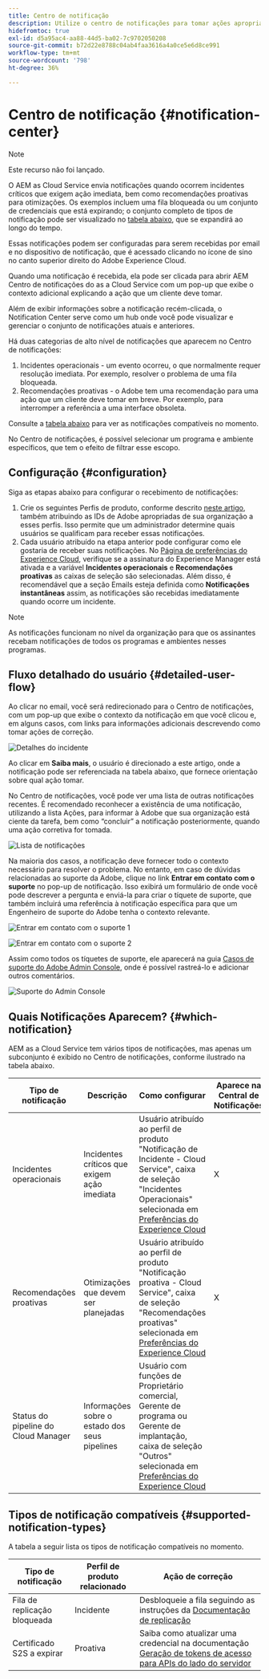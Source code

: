 ```yaml
---
title: Centro de notificação
description: Utilize o centro de notificações para tomar ações apropriadas em caso de incidentes e para obter outras informações importantes
hidefromtoc: true
exl-id: d5a95ac4-aa88-44d5-ba02-7c9702050208
source-git-commit: b72d22e8788c04ab4faa3616a4a0ce5e6d8ce991
workflow-type: tm+mt
source-wordcount: '798'
ht-degree: 36%

---
```


# Centro de notificação {#notification-center}

>[!NOTE]
>Este recurso não foi lançado.

O AEM as Cloud Service envia notificações quando ocorrem incidentes críticos que exigem ação imediata, bem como recomendações proativas para otimizações. Os exemplos incluem uma fila bloqueada ou um conjunto de credenciais que está expirando; o conjunto completo de tipos de notificação pode ser visualizado no [tabela abaixo](#supported-notification-types), que se expandirá ao longo do tempo.

Essas notificações podem ser configuradas para serem recebidas por email e no dispositivo de notificação, que é acessado clicando no ícone de sino no canto superior direito do Adobe Experience Cloud.

Quando uma notificação é recebida, ela pode ser clicada para abrir AEM Centro de notificações do as a Cloud Service com um pop-up que exibe o contexto adicional explicando a ação que um cliente deve tomar.

Além de exibir informações sobre a notificação recém-clicada, o Notification Center serve como um hub onde você pode visualizar e gerenciar o conjunto de notificações atuais e anteriores. <!-- It can be accessed directly at the url TBD (Alexandru: I'm intentionally keeping it TBD for now so customers don't find it) -->

Há duas categorias de alto nível de notificações que aparecem no Centro de notificações:

1. Incidentes operacionais - um evento ocorreu, o que normalmente requer resolução imediata. Por exemplo, resolver o problema de uma fila bloqueada.
1. Recomendações proativas - o Adobe tem uma recomendação para uma ação que um cliente deve tomar em breve. Por exemplo, para interromper a referência a uma interface obsoleta.

Consulte a [tabela abaixo](#supported-notification-types) para ver as notificações compatíveis no momento.

No Centro de notificações, é possível selecionar um programa e ambiente específicos, que tem o efeito de filtrar esse escopo.

## Configuração {#configuration}

Siga as etapas abaixo para configurar o recebimento de notificações:

1. Crie os seguintes Perfis de produto, conforme descrito [neste artigo](/help/journey-onboarding/notification-profiles.md), também atribuindo as IDs de Adobe apropriadas de sua organização a esses perfis. Isso permite que um administrador determine quais usuários se qualificam para receber essas notificações.
1. Cada usuário atribuído na etapa anterior pode configurar como ele gostaria de receber suas notificações. No [Página de preferências do Experience Cloud](https://experience.adobe.com/preferences/notification-section), verifique se a assinatura do Experience Manager está ativada e a variável **Incidentes operacionais** e **Recomendações proativas** as caixas de seleção são selecionadas. Além disso, é recomendável que a seção Emails esteja definida como **Notificações instantâneas** assim, as notificações são recebidas imediatamente quando ocorre um incidente.

>[!NOTE]
>As notificações funcionam no nível da organização para que os assinantes recebam notificações de todos os programas e ambientes nesses programas.

## Fluxo detalhado do usuário {#detailed-user-flow}

Ao clicar no email, você será redirecionado para o Centro de notificações, com um pop-up que exibe o contexto da notificação em que você clicou e, em alguns casos, com links para informações adicionais descrevendo como tomar ações de correção.

![Detalhes do incidente](/help/operations/assets/incident-details.png)

Ao clicar em **Saiba mais**, o usuário é direcionado a este artigo, onde a notificação pode ser referenciada na tabela abaixo, que fornece orientação sobre qual ação tomar.

No Centro de notificações, você pode ver uma lista de outras notificações recentes. É recomendado reconhecer a existência de uma notificação, utilizando a lista Ações, para informar à Adobe que sua organização está ciente da tarefa, bem como “concluir” a notificação posteriormente, quando uma ação corretiva for tomada.

![Lista de notificações](/help/operations/assets/notification-list.png)

Na maioria dos casos, a notificação deve fornecer todo o contexto necessário para resolver o problema. No entanto, em caso de dúvidas relacionadas ao suporte da Adobe, clique no link **Entrar em contato com o suporte** no pop-up de notificação. Isso exibirá um formulário de onde você pode descrever a pergunta e enviá-la para criar o tíquete de suporte, que também incluirá uma referência à notificação específica para que um Engenheiro de suporte do Adobe tenha o contexto relevante.

![Entrar em contato com o suporte 1](/help/operations/assets/contact-support1.png)

![Entrar em contato com o suporte 2](/help/operations/assets/contact-support2.png)

Assim como todos os tíquetes de suporte, ele aparecerá na guia [Casos de suporte do Adobe Admin Console](https://helpx.adobe.com/br/enterprise/using/support-for-enterprise.html), onde é possível rastreá-lo e adicionar outros comentários.

![Suporte do Admin Console](/help/operations/assets/admin-console-support.png)

## Quais Notificações Aparecem? {#which-notification}

AEM as a Cloud Service tem vários tipos de notificações, mas apenas um subconjunto é exibido no Centro de notificações, conforme ilustrado na tabela abaixo.

| Tipo de notificação | Descrição | Como configurar | Aparece na Central de Notificações |
|---|---|---|---|
| Incidentes operacionais | Incidentes críticos que exigem ação imediata | Usuário atribuído ao perfil de produto &quot;Notificação de Incidente - Cloud Service&quot;, caixa de seleção &quot;Incidentes Operacionais&quot; selecionada em [Preferências do Experience Cloud](https://experience.adobe.com/preferences) | X |
| Recomendações proativas | Otimizações que devem ser planejadas | Usuário atribuído ao perfil de produto &quot;Notificação proativa - Cloud Service&quot;, caixa de seleção &quot;Recomendações proativas&quot; selecionada em [Preferências do Experience Cloud](https://experience.adobe.com/preferences) | X |
| Status do pipeline do Cloud Manager | Informações sobre o estado dos seus pipelines | Usuário com funções de Proprietário comercial, Gerente de programa ou Gerente de implantação, caixa de seleção &quot;Outros&quot; selecionada em [Preferências do Experience Cloud](https://experience.adobe.com/preferences) |  |

## Tipos de notificação compatíveis {#supported-notification-types}

A tabela a seguir lista os tipos de notificação compatíveis no momento.

| Tipo de notificação | Perfil de produto relacionado | Ação de correção |
|---|---|---|
| Fila de replicação bloqueada | Incidente | Desbloqueie a fila seguindo as instruções da [Documentação de replicação](/help/operations/replication.md#troubleshooting) |
| Certificado S2S a expirar | Proativa | Saiba como atualizar uma credencial na documentação [Geração de tokens de acesso para APIs do lado do servidor](/help/implementing/developing/introduction/generating-access-tokens-for-server-side-apis.md#refresh-credentials) |

